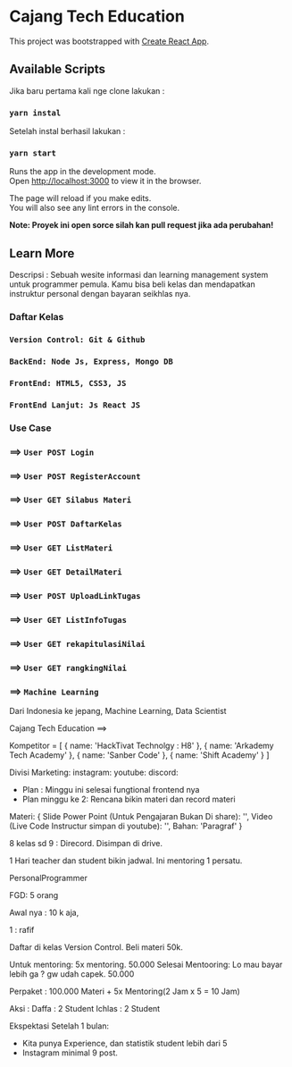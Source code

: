 # Cajang Tech Education

This project was bootstrapped with [Create React App](https://github.com/facebook/create-react-app).

## Available Scripts

Jika baru pertama kali nge clone lakukan :
### `yarn instal`

Setelah instal berhasil lakukan :

### `yarn start`

Runs the app in the development mode.\
Open [http://localhost:3000](http://localhost:3000) to view it in the browser.

The page will reload if you make edits.\
You will also see any lint errors in the console.


**Note: Proyek ini open sorce silah kan pull request jika ada perubahan!**


## Learn More

Descripsi : Sebuah wesite informasi dan learning management system untuk programmer pemula. Kamu bisa beli kelas dan mendapatkan instruktur personal dengan bayaran seikhlas nya. 

### Daftar Kelas

### `Version Control: Git & Github`
### `BackEnd: Node Js, Express, Mongo DB`
### `FrontEnd: HTML5, CSS3, JS`
### `FrontEnd Lanjut: Js React JS`

### Use Case

### ==> `User POST Login`
### ==>  `User POST RegisterAccount`
### ==>  `User GET Silabus Materi`
### ==> `User POST DaftarKelas`

### ==> `User GET ListMateri`
### ==> `User GET DetailMateri`
### ==> `User POST UploadLinkTugas`
### ==> `User GET ListInfoTugas`
### ==> `User GET rekapitulasiNilai`
### ==> `User GET rangkingNilai` 


### ==> `Machine Learning`

Dari Indonesia ke jepang, Machine Learning, Data Scientist

Cajang Tech Education ==>

Kompetitor = [
  {
    name: 'HackTivat Technolgy : H8'
  },
  {
    name: 'Arkademy Tech Academy'
  },
  {
    name: 'Sanber Code'
  },
  {
    name: 'Shift Academy'
  }
]

Divisi Marketing:
instagram: 
youtube:
discord:

- Plan : Minggu ini selesai fungtional frontend nya
- Plan minggu ke 2: Rencana bikin materi dan record materi

Materi: {
  Slide Power Point (Untuk Pengajaran Bukan Di share): '',
  Video (Live Code Instructur simpan di youtube): '',
  Bahan: 'Paragraf'
}

8 kelas sd  9 : Direcord. Disimpan di drive.

1 Hari teacher dan student bikin jadwal.
Ini mentoring 1 persatu.

PersonalProgrammer

FGD: 5 orang 

Awal nya : 10 k aja, 

1 : rafif

Daftar di kelas Version Control.
Beli materi 50k.

Untuk mentoring: 5x mentoring. 50.000
Selesai Mentooring: Lo mau bayar lebih ga ? gw udah capek. 50.000

Perpaket : 100.000
Materi + 5x Mentoring(2 Jam x 5 = 10 Jam)

Aksi : 
Daffa : 2 Student
Ichlas : 2 Student

Ekspektasi Setelah 1 bulan: 
- Kita punya Experience, dan statistik student lebih dari 5
- Instagram minimal 9 post.



















